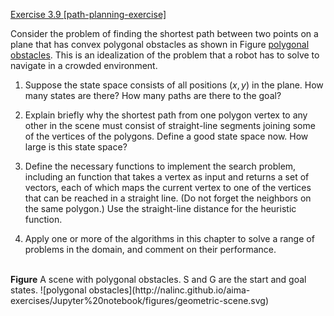 [Exercise 3.9 \[path-planning-exercise\]](ex_9/)

Consider the problem of finding the shortest
path between two points on a plane that has convex polygonal obstacles
as shown in Figure [polygonal obstacles](#polygonal-obstacles). This is an idealization of the problem that a robot has to
solve to navigate in a crowded environment.

1.  Suppose the state space consists of all positions $(x,y)$ in
    the plane. How many states are there? How many paths are there to
    the goal?

2.  Explain briefly why the shortest path from one polygon vertex to any
    other in the scene must consist of straight-line segments joining
    some of the vertices of the polygons. Define a good state space now.
    How large is this state space?

3.  Define the necessary functions to implement the search problem,
    including an function that takes a vertex as input and returns a set
    of vectors, each of which maps the current vertex to one of the
    vertices that can be reached in a straight line. (Do not forget the
    neighbors on the same polygon.) Use the straight-line distance for
    the heuristic function.

4.  Apply one or more of the algorithms in this chapter to solve a range
    of problems in the domain, and comment on their performance.
<br>
<b id='polygonal-obstacles'>Figure</b> A scene with polygonal obstacles. S and G are the start and goal states.
![polygonal obstacles](http://nalinc.github.io/aima-exercises/Jupyter%20notebook/figures/geometric-scene.svg)